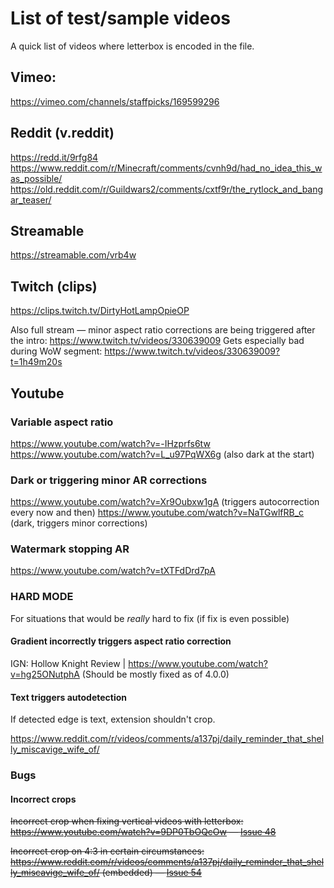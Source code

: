 # List of test/sample videos

A quick list of videos where letterbox is encoded in the file.

## Vimeo:

https://vimeo.com/channels/staffpicks/169599296

## Reddit (v.reddit)

https://redd.it/9rfg84
https://www.reddit.com/r/Minecraft/comments/cvnh9d/had_no_idea_this_was_possible/
https://old.reddit.com/r/Guildwars2/comments/cxtf9r/the_rytlock_and_bangar_teaser/

## Streamable

https://streamable.com/vrb4w

## Twitch (clips)

https://clips.twitch.tv/DirtyHotLampOpieOP

Also full stream — minor aspect ratio corrections are being triggered after the intro: https://www.twitch.tv/videos/330639009
Gets especially bad during WoW segment: https://www.twitch.tv/videos/330639009?t=1h49m20s

## Youtube

### Variable aspect ratio

https://www.youtube.com/watch?v=-IHzprfs6tw
https://www.youtube.com/watch?v=L_u97PqWX6g (also dark at the start)

### Dark or triggering minor AR corrections

https://www.youtube.com/watch?v=Xr9Oubxw1gA (triggers autocorrection every now and then)
https://www.youtube.com/watch?v=NaTGwlfRB_c (dark, triggers minor corrections)

### Watermark stopping AR

https://www.youtube.com/watch?v=tXTFdDrd7pA

### HARD MODE 

For situations that would be _really_ hard to fix (if fix is even possible)

#### Gradient incorrectly triggers aspect ratio correction

IGN: Hollow Knight Review | https://www.youtube.com/watch?v=hg25ONutphA (Should be mostly fixed as of 4.0.0)

#### Text triggers autodetection 

If detected edge is text, extension shouldn't crop.

https://www.reddit.com/r/videos/comments/a137pj/daily_reminder_that_shelly_miscavige_wife_of/ 

### Bugs

#### Incorrect crops

~~Incorrect crop when fixing vertical videos with letterbox: https://www.youtube.com/watch?v=9DP0TbOQcOw — [Issue 48](https://github.com/xternal7/ultrawidify/issues/48)~~

~~Incorrect crop on 4:3 in certain circumstances: https://www.reddit.com/r/videos/comments/a137pj/daily_reminder_that_shelly_miscavige_wife_of/ (embedded) — [Issue 54](https://github.com/xternal7/ultrawidify/issues/54)~~